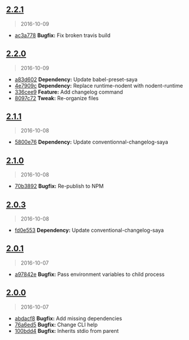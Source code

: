 <a name="2.2.1"></a>
## [2.2.1](https://github.com/simondegraeve/kode/compare/v2.2.0...v2.2.1)
> 2016-10-09

* [ac3a778](https://github.com/simondegraeve/kode/commit/ac3a778) **Bugfix:** Fix broken travis build

<a name="2.2.0"></a>
## [2.2.0](https://github.com/simondegraeve/kode/compare/v2.1.1...v2.2.0)
> 2016-10-09

* [a83d602](https://github.com/simondegraeve/kode/commit/a83d602) **Dependency:** Update babel-preset-saya
* [4e7909c](https://github.com/simondegraeve/kode/commit/4e7909c) **Dependency:** Replace runtime-nodent with nodent-runtime
* [336cee9](https://github.com/simondegraeve/kode/commit/336cee9) **Feature:** Add changelog command
* [8097c72](https://github.com/simondegraeve/kode/commit/8097c72) **Tweak:** Re-organize files

<a name="2.1.1"></a>
## [2.1.1](https://github.com/simondegraeve/kode/compare/v2.1.0...v2.1.1)
> 2016-10-08

* [5800e76](https://github.com/simondegraeve/kode/commit/5800e76) **Dependency:** Update conventionnal-changelog-saya

<a name="2.1.0"></a>
## [2.1.0](https://github.com/simondegraeve/kode/compare/v2.0.3...v2.1.0)
> 2016-10-08

* [70b3892](https://github.com/simondegraeve/kode/commit/70b3892) **Bugfix:** Re-publish to NPM

<a name="2.0.3"></a>
## [2.0.3](https://github.com/simondegraeve/kode/compare/v2.0.2...v2.0.3)
> 2016-10-08

* [fd0e553](https://github.com/simondegraeve/kode/commit/fd0e553) **Dependency:** Update conventional-changelog-saya

<a name="2.0.1"></a>
## [2.0.1](https://github.com/simondegraeve/kode/compare/v2.0.0...v2.0.1)
> 2016-10-07

* [a97842e](https://github.com/simondegraeve/kode/commit/a97842e) **Bugfix:** Pass environment variables to child process

<a name="2.0.0"></a>
## [2.0.0](https://github.com/simondegraeve/kode/compare/v1.0.0...v2.0.0)
> 2016-10-07

* [abdacf8](https://github.com/simondegraeve/kode/commit/abdacf8) **Bugfix:** Add missing dependencies
* [76a6ed5](https://github.com/simondegraeve/kode/commit/76a6ed5) **Bugfix:** Change CLI help
* [100bdd4](https://github.com/simondegraeve/kode/commit/100bdd4) **Bugfix:** Inherits stdio from parent

